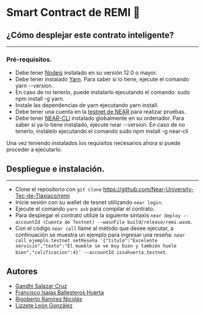 # Smart Contract de REMI :briefcase:

## ¿Cómo desplejar este contrato inteligente?
---
### Pré-requisitos.
* Debe tener [Nodejs](https://nodejs.org/en/) instalado en su versión 12.0 o mayor.
* Debe tener instalado [Yarn](https://yarnpkg.com/). Para saber si lo tiene, ejecute el comando yarn --version . 
* En caso de no tenerlo, puede instalarlo ejecutando el comando: sudo npm install -g yarn.
* Instale las dependencias de yarn ejecutando yarn install.
* Debe tener una cuenta en la [testnet de NEAR](https://wallet.testnet.near.org/) para realizar pruebas.
* Debe tener [NEAR-CLI](https://github.com/near/near-cli) instalado globalmente en su ordenador. Para saber si ya lo tiene instalado, ejecute near --version. En caso de no tenerlo, instálelo ejecutando el comando sudo npm install -g near-cli 

Una vez teniendo instalados los requisitos necesarios ahora si puede proceder a ejecutarlo. 

## Despliegue e instalación.
---
* Clone el repositorio con ``git clone`` https://github.com/Near-University-Tec-de-Tlaxiaco/remi 
* Inicie sesión con su wallet de tesnet utilizando ``near login``.
* Ejecute el comando ``yarn asb`` para compilar el contrato.
* Para desplegar el contrato utilize la siguiente sintaxis ``near deploy --accountId (Cuenta de Testnet) --wasnFile build/release/remi.wasm``.
* Con el código ``near call`` llame al método que desee ejecutar, a continuación se muestra un ejemplo para ingresar una reseña: ``near call ejemplo.testnet setReseña '{"titulo":"Excelente servicio","texto":"El mueble se ve muy bien y también huele bien","calificacion":4}' --accountId issahuerta.testnet``.


## Autores

- [Gandhi Salazar Cruz](https://github.com/Band-hi)
- [Francisco Isaías Ballesteros Huerta](https://github.com/IsaHuerta23)
- [Rigoberto Ramírez Nicolás](https://github.com/Rigoberto2001)
- [Lizzete León González](https://github.com/Lissete7)
